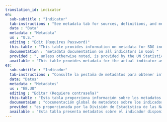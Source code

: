 ```yaml
---
translation_id: indicator
en:
  sub-subtitle : "Indicator"
  tab-instructions : "See metadata tab for sources, definitions, and methodology information"
  data : "Data"
  metadata : "Metadata"
  us : "U.S."
  editing : "Edit (Requires Password)"
  this-table : "This table provides information on metadata for SDG indicators as defined by the United Nations Statistical Commission. Complete global "
  documentation : "metadata documentation on all indicators in Goal "
  provided : ", unless otherwise noted, is provided by the UN Statistics Division."
  available : "This table provides metadata for the actual indicator available from U.S. statistics closest to the corresponding global SDG indicator. Please note that even when the global SDG indicator is fully available from U.S. statistics, this table should be consulted for information on national methodology and other US-specific metadata information."
es:
  sub-subtitle : "Indicador"
  tab-instructions : "Consulte la pestaña de metadatos para obtener información sobre fuentes, definiciones y metodología"
  data: "Datos"
  metadata : "Metadatos"
  us : "EE.UU"
  editing : "Editar (Requiere contraseña)"
  this-table : "Esta tabla proporciona información sobre los metadatos para los indicadores SDG definidos por el UNSC. Completa "
  documentaion : "documentación global de metadatos sobre los indicadores en el Objetivo"
  provided : "es proporcionada por la División de Estadística de las Naciones Unidas."
  available : "Esta tabla presenta metadatos sobre el indicador disponible de las estadísticas de Estados Unidos más cercano al indicador SDG global correspondiente. Tenga en cuenta que incluso cuando el indicador SDG global está totalmente disponible, esta tabla debe consultarse para obtener información sobre la metodología nacional e información relacionada."
---
```

